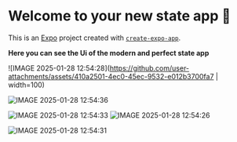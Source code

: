 # Welcome to your new state app 👋

This is an [Expo](https://expo.dev) project created with [`create-expo-app`](https://www.npmjs.com/package/create-expo-app).

**Here you can see the Ui of the modern and perfect state app**

![IMAGE 2025-01-28 12:54:28](https://github.com/user-attachments/assets/410a2501-4ec0-45ec-9532-e012b3700fa7 | width=100)

![IMAGE 2025-01-28 12:54:36](https://github.com/user-attachments/assets/0863d6ae-559c-40ab-9f7c-70d8c218487e)

![IMAGE 2025-01-28 12:54:33](https://github.com/user-attachments/assets/057d1f0f-af10-4b27-961b-2d6a738d9910)  ![IMAGE 2025-01-28 12:54:26](https://github.com/user-attachments/assets/131b5a76-50e3-418c-a4e0-4acc0a28edb7)

![IMAGE 2025-01-28 12:54:31](https://github.com/user-attachments/assets/471aafd5-9c5c-4661-8e37-cc82326fede5)
